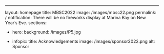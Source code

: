 ---
layout: homepage
title: MBSC2022
image: /images/mbsc22.png
permalink: /
notification: There will be no fireworks display at Marina Bay on New Year’s Eve.
sections:
  - hero:
      background: /images/P5.jpg
      
  - infopic:
      title: Acknowledgements
      image: /images/sponsor2022.png
      alt: Sponsor
